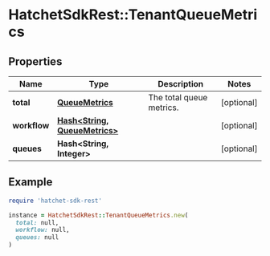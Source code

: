 # HatchetSdkRest::TenantQueueMetrics

## Properties

| Name | Type | Description | Notes |
| ---- | ---- | ----------- | ----- |
| **total** | [**QueueMetrics**](QueueMetrics.md) | The total queue metrics. | [optional] |
| **workflow** | [**Hash&lt;String, QueueMetrics&gt;**](QueueMetrics.md) |  | [optional] |
| **queues** | **Hash&lt;String, Integer&gt;** |  | [optional] |

## Example

```ruby
require 'hatchet-sdk-rest'

instance = HatchetSdkRest::TenantQueueMetrics.new(
  total: null,
  workflow: null,
  queues: null
)
```

